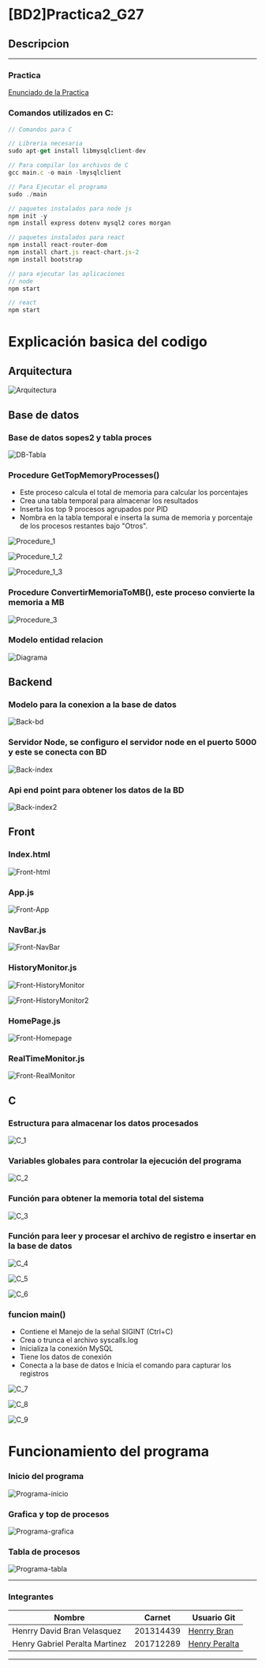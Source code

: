 # [BD2]Practica2_G27

## Descripcion 
___
### Practica
[Enunciado de la Practica](./Img/SO2_Proyecto.pdf)


### Comandos utilizados en C:
```javascript
// Comandos para C

// Libreria necesaria
sudo apt-get install libmysqlclient-dev

// Para compilar los archivos de C
gcc main.c -o main -lmysqlclient

// Para Ejecutar el programa 
sudo ./main

// paquetes instalados para node js
npm init -y 
npm install express dotenv mysql2 cores morgan

// paquetes instalados para react
npm install react-router-dom
npm install chart.js react-chart.js-2
npm install bootstrap

// para ejecutar las aplicaciones
// node
npm start

// react 
npm start
```

# Explicación basica del codigo

## Arquitectura

![Arquitectura](./Img/Arquitectura.png)

## Base de datos

### Base de datos sopes2 y tabla proces

![DB-Tabla](./Img/DB-Tabla.png)

### Procedure GetTopMemoryProcesses()
- Este proceso calcula el total de memoria para calcular los porcentajes
- Crea una tabla temporal para almacenar los resultados 
- Inserta los top 9 procesos agrupados por PID
- Nombra en la tabla temporal e inserta la suma de memoria y porcentaje de los procesos restantes bajo "Otros".

![Procedure_1](./Img/Procedure_1.png)

![Procedure_1_2](./Img/Procedure_1_2.png)

![Procedure_1_3](./Img/Procedure_1_3.png)

### Procedure ConvertirMemoriaToMB(), este proceso convierte la memoria a MB

![Procedure_3](./Img/Procedure_2.png)

### Modelo entidad relacion

![Diagrama](./Img/Diagrama.png)

## Backend

### Modelo para la conexion a la base de datos

![Back-bd](./Img/Back-bd.png)

### Servidor Node, se configuro el servidor node en el puerto 5000 y este se conecta con BD

![Back-index](./Img/Back-index.png)

### Api end point para obtener los datos de la BD

![Back-index2](./Img/Back-index2.png)

## Front

### Index.html

![Front-html](./Img/Front-html.png)

### App.js

![Front-App](./Img/Front-App.png)

### NavBar.js

![Front-NavBar](./Img/Front-NavBar.png)

### HistoryMonitor.js

![Front-HistoryMonitor](./Img/Front-HistoryMonitor.png)

![Front-HistoryMonitor2](./Img/Front-HistoryMonitor2.png)

### HomePage.js

![Front-Homepage](./Img/Front-Homepage.png)

### RealTimeMonitor.js

![Front-RealMonitor](./Img/Front-RealMonitor.png)

## C

### Estructura para almacenar los datos procesados

![C_1](./Img/C_1.png)

### Variables globales para controlar la ejecución del programa

![C_2](./Img/C_2.png)

### Función para obtener la memoria total del sistema

![C_3](./Img/C_3.png)

### Función para leer y procesar el archivo de registro e insertar en la base de datos

![C_4](./Img/C_4.png)

![C_5](./Img/C_5.png)

![C_6](./Img/C_6.png)

### funcion main()
- Contiene el Manejo de la señal SIGINT (Ctrl+C)
- Crea o trunca el archivo syscalls.log
- Inicializa la conexión MySQL
- Tiene los datos de conexión
- Conecta a la base de datos e Inicia el comando para capturar los registros

![C_7](./Img/C_7.png)

![C_8](./Img/C_8.png)

![C_9](./Img/C_9.png)

# Funcionamiento del programa

### Inicio del programa
![Programa-inicio](./Img/Programa-Inicio.png)

### Grafica y top de procesos
![Programa-grafica](./Img/Programa-grafica.png)

### Tabla de procesos
![Programa-tabla](./Img/Programa-tabla.png)

___
### Integrantes
| Nombre | Carnet | Usuario Git |
|----------|----------|----------|
| Henrry David Bran Velasquez | 201314439 | [Henrry Bran](https://github.com/HenrryBran-Hub) |
| Henry Gabriel Peralta Martinez  | 201712289 | [Henry Peralta](https://github.com/HenryPeralta) |
___
